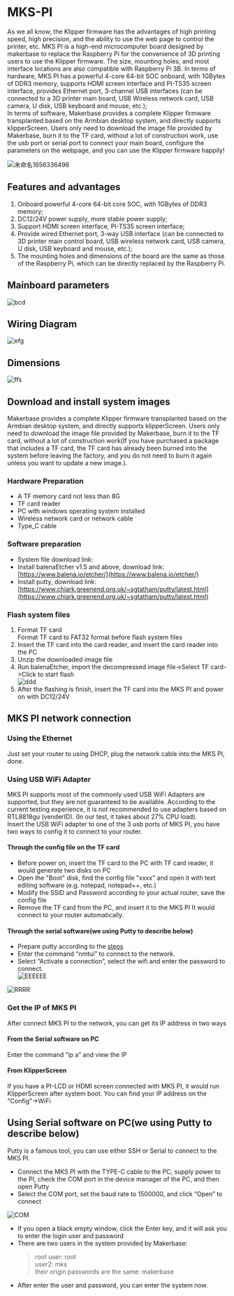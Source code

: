 # MKS-PI
As we all know, the Klipper firmware has the advantages of high printing speed, high precision, and the ability to use the web page to control the printer, etc. MKS PI is a high-end microcomputer board designed by makerbase to replace the Raspberry Pi for the convenience of 3D printing users to use the Klipper firmware. The size, mounting holes, and most interface locations are also compatible with Raspberry Pi 3B. 
In terms of hardware, MKS PI has a powerful 4-core 64-bit SOC onboard, with 1GBytes of DDR3 memory, supports HDMI screen interface and PI-TS35 screen interface, provides Ethernet port, 3-channel USB interfaces (can be connected to a 3D printer main board, USB Wireless network card, USB camera, U disk, USB keyboard and mouse, etc.);   
In terms of software, Makerbase provides a complete Klipper firmware transplanted based on the Armbian desktop system, and directly supports klipperScreen. Users only need to download the image file provided by Makerbase, burn it to the TF card, without a lot of construction work, use the usb port or serial port to connect your main board, configure the parameters on the webpage, and you can use the Klipper firmware happily!  

![未命名1656336496](https://user-images.githubusercontent.com/12979070/175953356-ed7bb300-acaa-459e-89b1-6b46a0ae0d55.png)

## Features and advantages
1. Onboard powerful 4-core 64-bit core SOC, with 1GBytes of DDR3 memory;
2. DC12/24V power supply, more stable power supply;
3. Support HDMI screen interface, PI-TS35 screen interface;
4. Provide wired Ethernet port, 3-way USB interface (can be connected to 3D printer main control board, USB wireless network card, USB camera, U disk, USB keyboard and mouse, etc.);
5. The mounting holes and dimensions of the board are the same as those of the Raspberry Pi, which can be directly replaced by the Raspberry Pi.

## Mainboard parameters  
![bcd](https://user-images.githubusercontent.com/12979070/175954491-4c3b2608-140e-4283-875e-8dab8888d676.png)

## Wiring Diagram  
![efg](https://user-images.githubusercontent.com/12979070/175954568-43ede0db-cca0-4df0-8e14-3bef6976cc05.png)

## Dimensions  
![ffs](https://user-images.githubusercontent.com/12979070/175954644-ff3fb834-89da-491a-8f0b-a99a938015e1.png)

## Download and install system images
Makerbase provides a complete Klipper firmware transplanted based on the Armbian desktop system, and directly supports klipperScreen. Users only need to download the image file provided by Makerbase, burn it to the TF card, without a lot of construction work(If you have purchased a package that includes a TF card, the TF card has already been burned into the system before leaving the factory, and you do not need to burn it again unless you want to update a new image.).   
### Hardware Preparation
- A TF memory card not less than 8G
- TF card reader
- PC with windows operating system installed
- Wireless network card or network cable
- Type_C cable
### Software preparation
- System file download link:
- Install balenaEtcher v1.5 and above, download link:
[https://www.balena.io/etcher/](https://www.balena.io/etcher/) 
- Install putty, download link: [https://www.chiark.greenend.org.uk/~sgtatham/putty/latest.html](https://www.chiark.greenend.org.uk/~sgtatham/putty/latest.html)
 
### Flash system files
1. Format TF card  
Format TF card to FAT32 format before flash system files  
2. Insert the TF card into the card reader, and insert the card reader into the PC  
3. Unzip the downloaded image file  
4. Run balenaEtcher, import the decompressed image file->Select TF card->Click to start flash  
![ddd](https://user-images.githubusercontent.com/12979070/175958595-3052068e-e06e-415a-b01d-b50fd21de4a4.png)  
5. After the flashing is finish, insert the TF card into the MKS PI and power on with DC12/24V  

## MKS PI network connection
### Using the Ethernet  
Just set your router to using DHCP, plug the network cable into the MKS PI, done.
### Using USB WiFi Adapter
MKS PI supports most of the commonly used USB WiFi Adapters are supported, but they are not guaranteed to be available. According to the current testing experience, it is not recommended to use adapters based on RTL8818gu (venderID). (In our test, it takes about 27% CPU load).  
Insert the USB WiFi adapter to one of the 3 usb ports of MKS PI, you have two ways to config it to connect to your router.
#### Through the config file on the TF card
- Before power on, insert the TF card to the PC with TF card reader, it would generate two disks on PC
- Open the "Boot" disk, find the config file "xxxx" and open it with text editing software (e.g. notepad, notepad++, etc.)
- Modify the SSID and Password according to your actual router, save the config file 
- Remove the TF card from the PC, and insert it to the MKS PI
It would connect to your router automatically.
#### Through the serial software(we using Putty to describe below) 
- Prepare putty according to the [steps](https://github.com/makerbase-mks/MKS-PI/edit/main/README.md#using-serial-software-on-pcwe-using-putty-to-describe-below)
- Enter the command “nmtui” to connect to the network. 
- Select “Activate a connection”, select the wifi and enter the password to connect.  
![EEEEEE](https://user-images.githubusercontent.com/12979070/175969814-e96acf80-4c83-4bf0-917d-ebe44bbefaed.png)

![RRRR](https://user-images.githubusercontent.com/12979070/175969838-b8a985ac-b01b-4332-9802-8ad72ae3427d.png)  

### Get the IP of MKS PI
After connect MKS PI to the network, you can get its IP address in two ways
#### From the Serial software on PC
Enter the command “ip a” and view the IP
#### From KlipperScreen 
If you have a PI-LCD or HDMI screen connected with MKS PI, it would run KlipperScreen after system boot. You can find your IP address on the "Config"->WiFi

## Using Serial software on PC(we using Putty to describe below)  
Putty is a famous tool, you can use either SSH or Serial to connect to the MKS PI.  
- Connect the MKS PI with the TYPE-C cable to the PC, supply power to the PI, check the COM port in the device manager of the PC, and then open Putty
- Select the COM port, set the baud rate to 1500000, and click “Open” to connect

![COM](https://user-images.githubusercontent.com/12979070/175967056-dd6aec07-084d-4b05-8199-88709755ea64.png)  

- If you open a black empty window, click the Enter key, and it will ask you to enter the login user and password
- There are two users in the system provided by Makerbase:
   > root user: root  
   > user2: mks  
   > their origin passwords are the same: makerbase  
- After enter the user and password, you can enter the system now.

   
